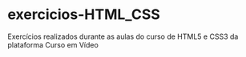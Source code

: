 # exercicios-HTML_CSS
Exercícios realizados durante as aulas do curso de HTML5 e CSS3 da plataforma Curso em Vídeo
